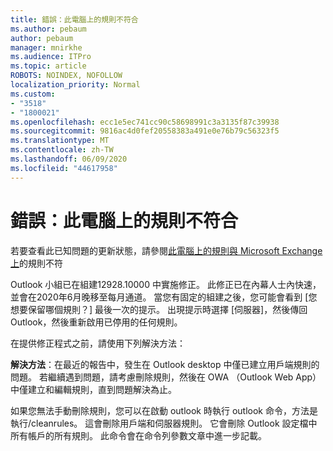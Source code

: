 ```yaml
---
title: 錯誤：此電腦上的規則不符合
ms.author: pebaum
author: pebaum
manager: mnirkhe
ms.audience: ITPro
ms.topic: article
ROBOTS: NOINDEX, NOFOLLOW
localization_priority: Normal
ms.custom:
- "3518"
- "1800021"
ms.openlocfilehash: ecc1e5ec741cc90c58698991c3a3135f87c39938
ms.sourcegitcommit: 9816ac4d0fef20558383a491e0e76b79c56323f5
ms.translationtype: MT
ms.contentlocale: zh-TW
ms.lasthandoff: 06/09/2020
ms.locfileid: "44617958"
---
```

# <a name="error-the-rules-on-this-computer-do-not-match"></a>錯誤：此電腦上的規則不符合

若要查看此已知問題的更新狀態，請參閱[此電腦上的規則與 Microsoft Exchange 上](https://support.office.com/article/d032e037-b224-429e-b325-633afde9b5f0)的規則不符

Outlook 小組已在組建12928.10000 中實施修正。 此修正已在內幕人士內快速，並會在2020年6月晚移至每月通道。 當您有固定的組建之後，您可能會看到 [您想要保留哪個規則？] 最後一次的提示。 出現提示時選擇 [伺服器]，然後傳回 Outlook，然後重新啟用已停用的任何規則。

在提供修正程式之前，請使用下列解決方法：

**解決方法**：在最近的報告中，發生在 Outlook desktop 中僅已建立用戶端規則的問題。 若繼續遇到問題，請考慮刪除規則，然後在 OWA （Outlook Web App）中僅建立和編輯規則，直到問題解決為止。

如果您無法手動刪除規則，您可以在啟動 outlook 時執行 outlook 命令，方法是執行/cleanrules。 這會刪除用戶端和伺服器規則。 它會刪除 Outlook 設定檔中所有帳戶的所有規則。 此命令會在命令列參數文章中進一步記載。